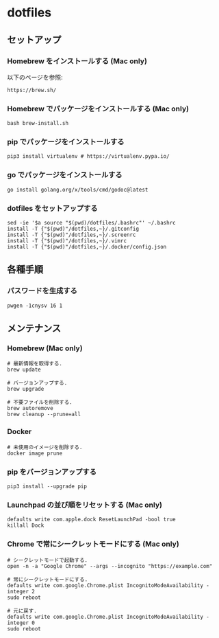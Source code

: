 # dotfiles

## セットアップ

### Homebrew をインストールする (Mac only)

以下のページを参照:

    https://brew.sh/

### Homebrew でパッケージをインストールする (Mac only)

    bash brew-install.sh

### pip でパッケージをインストールする

    pip3 install virtualenv # https://virtualenv.pypa.io/

### go でパッケージをインストールする

    go install golang.org/x/tools/cmd/godoc@latest

### dotfiles をセットアップする

    sed -ie '$a source "$(pwd)/dotfiles/.bashrc"' ~/.bashrc
    install -T {"$(pwd)"/dotfiles,~}/.gitconfig
    install -T {"$(pwd)"/dotfiles,~}/.screenrc
    install -T {"$(pwd)"/dotfiles,~}/.vimrc
    install -T {"$(pwd)"/dotfiles,~}/.docker/config.json

## 各種手順

### パスワードを生成する

    pwgen -1cnysv 16 1

## メンテナンス

### Homebrew (Mac only)

    # 最新情報を取得する.
    brew update

    # バージョンアップする.
    brew upgrade

    # 不要ファイルを削除する.
    brew autoremove
    brew cleanup --prune=all

### Docker

    # 未使用のイメージを削除する.
    docker image prune

### pip をバージョンアップする

    pip3 install --upgrade pip

### Launchpad の並び順をリセットする (Mac only)

    defaults write com.apple.dock ResetLaunchPad -bool true
    killall Dock

### Chrome で常にシークレットモードにする (Mac only)

    # シークレットモードで起動する.
    open -n -a "Google Chrome" --args --incognito "https://example.com"

    # 常にシークレットモードにする.
    defaults write com.google.Chrome.plist IncognitoModeAvailability -integer 2
    sudo reboot

    # 元に戻す.
    defaults write com.google.Chrome.plist IncognitoModeAvailability -integer 0
    sudo reboot


